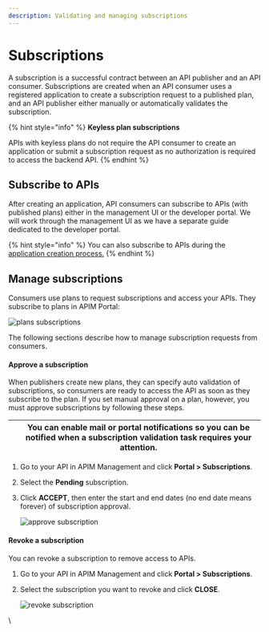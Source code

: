 ```yaml
---
description: Validating and managing subscriptions
---
```


# Subscriptions

A subscription is a successful contract between an API publisher and an API consumer. Subscriptions are created when an API consumer uses a registered application to create a subscription request to a published plan, and an API publisher either manually or automatically validates the subscription.

{% hint style="info" %}
**Keyless plan subscriptions**

APIs with keyless plans do not require the API consumer to create an application or submit a subscription request as no authorization is required to access the backend API.
{% endhint %}

## Subscribe to APIs

After creating an application, API consumers can subscribe to APIs (with published plans) either in the management UI or the developer portal. We will work through the management UI as we have a separate guide dedicated to the developer portal.

{% hint style="info" %}
You can also subscribe to APIs during the [application creation process.](plans-1.md#create-an-application)
{% endhint %}



## Manage subscriptions

Consumers use plans to request subscriptions and access your APIs. They subscribe to plans in APIM Portal:

![plans subscriptions](https://docs.gravitee.io/images/apim/3.x/api-publisher-guide/plans-subscriptions/plans-subscriptions.png)

The following sections describe how to manage subscription requests from consumers.

#### Approve a subscription

When publishers create new plans, they can specify auto validation of subscriptions, so consumers are ready to access the API as soon as they subscribe to the plan. If you set manual approval on a plan, however, you must approve subscriptions by following these steps.

|   | You can enable mail or portal notifications so you can be notified when a subscription validation task requires your attention. |
| - | ------------------------------------------------------------------------------------------------------------------------------- |

1. Go to your API in APIM Management and click **Portal > Subscriptions**.
2. Select the **Pending** subscription.
3.  Click **ACCEPT**, then enter the start and end dates (no end date means forever) of subscription approval.

    ![approve subscription](https://docs.gravitee.io/images/apim/3.x/api-publisher-guide/plans-subscriptions/approve-subscription.png)

#### Revoke a subscription

You can revoke a subscription to remove access to APIs.

1. Go to your API in APIM Management and click **Portal > Subscriptions**.
2.  Select the subscription you want to revoke and click **CLOSE**.

    ![revoke subscription](https://docs.gravitee.io/images/apim/3.x/api-publisher-guide/plans-subscriptions/revoke-subscription.png)

\
